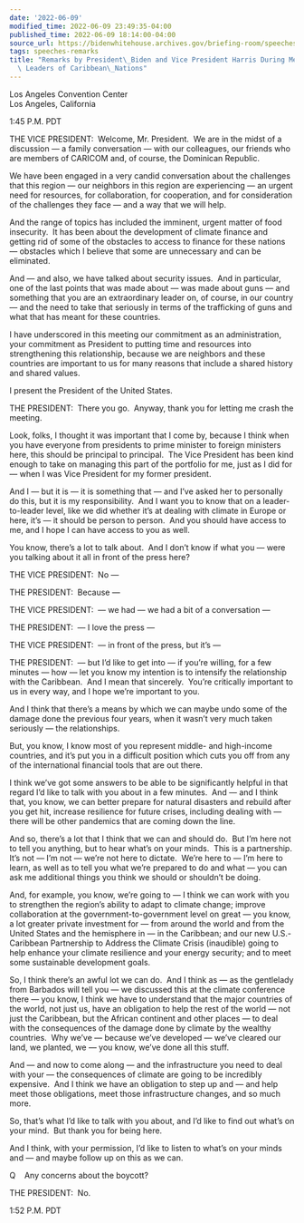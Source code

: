 ```yaml
---
date: '2022-06-09'
modified_time: 2022-06-09 23:49:35-04:00
published_time: 2022-06-09 18:14:00-04:00
source_url: https://bidenwhitehouse.archives.gov/briefing-room/speeches-remarks/2022/06/09/remarks-by-president-biden-and-vice-president-harris-during-meeting-with-leaders-of-caribbean-nations/
tags: speeches-remarks
title: "Remarks by President\_Biden and Vice President Harris During Meeting with\
  \ Leaders of Caribbean\_Nations"
---
```

 
Los Angeles Convention Center  
Los Angeles, California

1:45 P.M. PDT

THE VICE PRESIDENT:  Welcome, Mr. President.  We are in the midst of a
discussion — a family conversation — with our colleagues, our friends
who are members of CARICOM and, of course, the Dominican Republic. 

We have been engaged in a very candid conversation about the challenges
that this region — our neighbors in this region are experiencing — an
urgent need for resources, for collaboration, for cooperation, and for
consideration of the challenges they face — and a way that we will
help. 

And the range of topics has included the imminent, urgent matter of food
insecurity.  It has been about the development of climate finance and
getting rid of some of the obstacles to access to finance for these
nations — obstacles which I believe that some are unnecessary and can be
eliminated. 

And — and also, we have talked about security issues.  And in
particular, one of the last points that was made about — was made about
guns — and something that you are an extraordinary leader on, of course,
in our country — and the need to take that seriously in terms of the
trafficking of guns and what that has meant for these countries.

I have underscored in this meeting our commitment as an administration,
your commitment as President to putting time and resources into
strengthening this relationship, because we are neighbors and these
countries are important to us for many reasons that include a shared
history and shared values.

I present the President of the United States.

THE PRESIDENT:  There you go.  Anyway, thank you for letting me crash
the meeting. 

Look, folks, I thought it was important that I come by, because I think
when you have everyone from presidents to prime minister to foreign
ministers here, this should be principal to principal.  The Vice
President has been kind enough to take on managing this part of the
portfolio for me, just as I did for — when I was Vice President for my
former president. 

And I — but it is — it is something that — and I’ve asked her to
personally do this, but it is my responsibility.  And I want you to know
that on a leader-to-leader level, like we did whether it’s at dealing
with climate in Europe or here, it’s — it should be person to person. 
And you should have access to me, and I hope I can have access to you as
well. 

You know, there’s a lot to talk about.  And I don’t know if what you —
were you talking about it all in front of the press here?

THE VICE PRESIDENT:  No —

THE PRESIDENT:  Because —

THE VICE PRESIDENT:  — we had — we had a bit of a conversation —

THE PRESIDENT:  — I love the press —

THE VICE PRESIDENT:  — in front of the press, but it’s —

THE PRESIDENT:  — but I’d like to get into — if you’re willing, for a
few minutes — how — let you know my intention is to intensify the
relationship with the Caribbean.  And I mean that sincerely.  You’re
critically important to us in every way, and I hope we’re important to
you.

And I think that there’s a means by which we can maybe undo some of the
damage done the previous four years, when it wasn’t very much taken
seriously — the relationships. 

But, you know, I know most of you represent middle- and high-income
countries, and it’s put you in a difficult position which cuts you off
from any of the international financial tools that are out there. 

I think we’ve got some answers to be able to be significantly helpful in
that regard I’d like to talk with you about in a few minutes.  And — and
I think that, you know, we can better prepare for natural disasters and
rebuild after you get hit, increase resilience for future crises,
including dealing with — there will be other pandemics that are coming
down the line. 

And so, there’s a lot that I think that we can and should do.  But I’m
here not to tell you anything, but to hear what’s on your minds.  This
is a partnership.  It’s not — I’m not — we’re not here to dictate. 
We’re here to — I’m here to learn, as well as to tell you what we’re
prepared to do and what — you can ask me additional things you think we
should or shouldn’t be doing.

And, for example, you know, we’re going to — I think we can work with
you to strengthen the region’s ability to adapt to climate change;
improve collaboration at the government-to-government level on great —
you know, a lot greater private investment for — from around the world
and from the United States and the hemisphere in — in the Caribbean; and
our new U.S.-Caribbean Partnership to Address the Climate Crisis
(inaudible) going to help enhance your climate resilience and your
energy security; and to meet some sustainable development goals.

So, I think there’s an awful lot we can do.  And I think as — as the
gentlelady from Barbados will tell you — we discussed this at the
climate conference there — you know, I think we have to understand that
the major countries of the world, not just us, have an obligation to
help the rest of the world — not just the Caribbean, but the African
continent and other places — to deal with the consequences of the damage
done by climate by the wealthy countries.  Why we’ve — because we’ve
developed — we’ve cleared our land, we planted, we — you know, we’ve
done all this stuff. 

And — and now to come along — and the infrastructure you need to deal
with your — the consequences of climate are going to be incredibly
expensive.  And I think we have an obligation to step up and — and help
meet those obligations, meet those infrastructure changes, and so much
more.

So, that’s what I’d like to talk with you about, and I’d like to find
out what’s on your mind.  But thank you for being here. 

And I think, with your permission, I’d like to listen to what’s on your
minds and — and maybe follow up on this as we can.

Q    Any concerns about the boycott?

THE PRESIDENT:  No.

1:52 P.M. PDT
